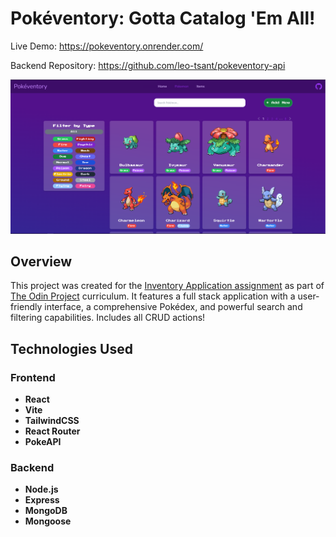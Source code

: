 # Pokéventory: Gotta Catalog 'Em All!

Live Demo:
https://pokeventory.onrender.com/

Backend Repository: https://github.com/leo-tsant/pokeventory-api

![Project Screenshot](./src/assets/pokemonPage.png)

## Overview

This project was created for the [Inventory Application assignment](https://www.theodinproject.com/lessons/nodejs-inventory-application) as part of [The Odin Project](https://www.theodinproject.com/) curriculum. It features a full stack application with a user-friendly interface, a comprehensive Pokédex, and powerful search and filtering capabilities. Includes all CRUD actions!

## Technologies Used

### Frontend

-   **React**
-   **Vite**
-   **TailwindCSS**
-   **React Router**
-   **PokeAPI**

### Backend

-   **Node.js**
-   **Express**
-   **MongoDB**
-   **Mongoose**
